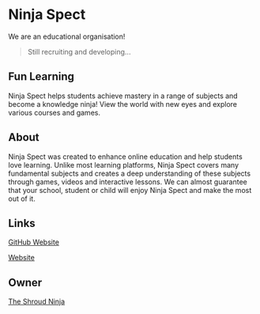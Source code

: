 # Ninja Spect
We are an educational organisation!
> Still recruiting and developing...

## Fun Learning
Ninja Spect helps students achieve mastery in a range of subjects and become a knowledge ninja! View the world with new eyes and explore various courses and games.

## About
Ninja Spect was created to enhance online education and help students love learning. Unlike most learning platforms, Ninja Spect covers many fundamental subjects and creates a deep understanding of these subjects through games, videos and interactive lessons. We can almost guarantee that your school, student or child will enjoy Ninja Spect and make the most out of it.

## Links

[GitHub Website](https://ninjaspect.github.io)

[Website](https://ninjaspect.rf.gd)

## Owner
[The Shroud Ninja](https://github.com/samuraininja360)
